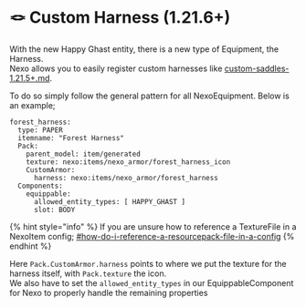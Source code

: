 # 🪢 Custom Harness (1.21.6+)

With the new Happy Ghast entity, there is a new type of Equipment, the Harness.\
Nexo allows you to easily register custom harnesses like [custom-saddles-1.21.5+.md](custom-saddles-1.21.5+.md "mention").

To do so simply follow the general pattern for all NexoEquipment. Below is an example;

```
forest_harness:
  type: PAPER
  itemname: "Forest Harness"
  Pack:
    parent_model: item/generated
    texture: nexo:items/nexo_armor/forest_harness_icon
    CustomArmor:
      harness: nexo:items/nexo_armor/forest_harness
  Components:
    equippable:
      allowed_entity_types: [ HAPPY_GHAST ]
      slot: BODY
```

{% hint style="info" %}
If you are unsure how to reference a TextureFile in a NexoItem config; [#how-do-i-reference-a-resourcepack-file-in-a-config](../../general-usage/faq.md#how-do-i-reference-a-resourcepack-file-in-a-config "mention")
{% endhint %}

Here `Pack.CustomArmor.harness` points to where we put the texture for the harness itself, with `Pack.texture` the icon.\
We also have to set the `allowed_entity_types` in our EquippableComponent for Nexo to properly handle the remaining properties
